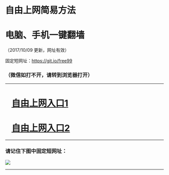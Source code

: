 ﻿# 自由上网简易方法

# 电脑、手机一键翻墙

（2017/10/09 更新，网址有效）

固定短网址：https://git.io/free99

### （微信如打不开，请转到浏览器打开）


***





# &nbsp;&nbsp; <a href="http://ft505014400.fwq-tz-1001.info/fwqtz01.html?t=100900112072 " target="_blank">自由上网入口1</a>
# &nbsp;&nbsp; <a href="http://ft274531075.fwq-tz-1002.info/fwqtz02.html?t=100900117554 " target="_blank">自由上网入口2</a>
***

### 请记住下图中固定短网址：

<img src="https://s3-us-west-2.amazonaws.com/fwq-1001/yjfq-20170905okok.png" /> 


***

